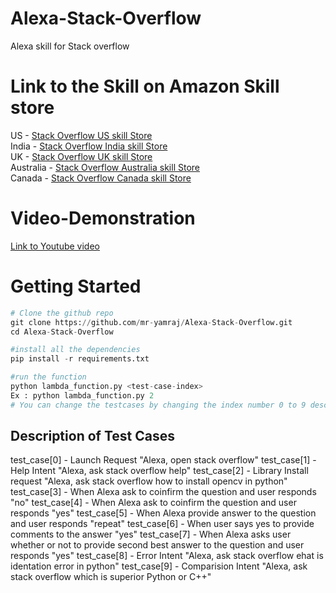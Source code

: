 # Alexa-Stack-Overflow
Alexa skill for Stack overflow

# Link to the Skill on Amazon Skill store

US - [Stack Overflow US skill Store](https://www.amazon.com/dp/B07HGW33GQ/ref=sr_1_2?s=digital-skills&ie=UTF8&qid=1537339798&sr=1-2&keywords=stack+overflow)<br />
India - [Stack Overflow India skill Store](https://www.amazon.in/s/ref=sr_nr_n_0?fst=as%3Aoff&rh=n%3A11928183031%2Cn%3A12113608031%2Ck%3Astack+overflow&keywords=stack+overflow&ie=UTF8&qid=1537338810&rnid=11928185031)<br />
UK - [Stack Overflow UK skill Store](https://www.amazon.co.uk/Yash-Stack-Overflow/dp/B07HGW33GQ/ref=sr_1_2?ie=UTF8&qid=1537683988&sr=8-2&keywords=stack+overflow)<br />
Australia - [Stack Overflow Australia skill Store](https://www.amazon.com.au/Yash-Stack-Overflow/dp/B07HGW33GQ/ref=sr_1_1?ie=UTF8&qid=1537684024&sr=8-1&keywords=stack+overflow)<br />
Canada - [Stack Overflow Canada skill Store](https://www.amazon.ca/Yash-Stack-Overflow/dp/B07HGW33GQ/ref=sr_1_1?ie=UTF8&qid=1537684055&sr=8-1&keywords=stack+overflow)

# Video-Demonstration
[Link to Youtube video](https://youtu.be/tuy70RlCJXg) 

# Getting Started
```python
# Clone the github repo
git clone https://github.com/mr-yamraj/Alexa-Stack-Overflow.git
cd Alexa-Stack-Overflow

#install all the dependencies
pip install -r requirements.txt

#run the function
python lambda_function.py <test-case-index>
Ex : python lambda_function.py 2 
# You can change the testcases by changing the index number 0 to 9 description of all the test cases is provided below
```

## Description of Test Cases

test_case[0] - Launch Request "Alexa, open stack overflow"
test_case[1] - Help Intent "Alexa, ask stack overflow help"
test_case[2] - Library Install request "Alexa, ask stack overflow how to install opencv in python"
test_case[3] - When Alexa ask to coinfirm the question and user responds "no"
test_case[4] - When Alexa ask to coinfirm the question and user responds "yes"
test_case[5] - When Alexa provide answer to the question and user responds "repeat"
test_case[6] - When user says yes to provide comments to the answer "yes"
test_case[7] - When Alexa asks user whether or not to provide second best answer to the question and user responds "yes"
test_case[8] - Error Intent "Alexa, ask stack overflow ehat is identation error in python"
test_case[9] - Comparision Intent "Alexa, ask stack overflow which is superior Python or C++"
